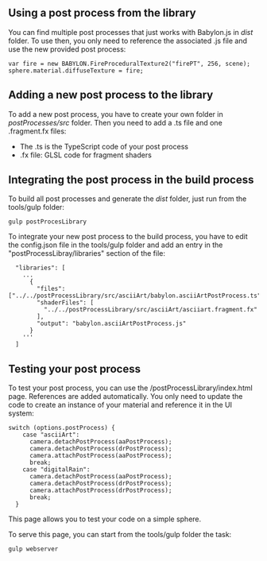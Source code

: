 ﻿## Using a post process from the library

You can find multiple post processes that just works with Babylon.js in *dist* folder. To use then, you only need to reference the associated .js file and use the new provided post process:

```
var fire = new BABYLON.FireProceduralTexture2("firePT", 256, scene);
sphere.material.diffuseTexture = fire;
```

## Adding a new post process to the library

To add a new post process, you have to create your own folder in *postProcesses/src* folder. Then you need to add a .ts file and one .fragment.fx files:
* The .ts is the TypeScript code of your post process
* .fx file: GLSL code for fragment shaders

## Integrating the post process in the build process

To build all post processes and generate the *dist* folder, just run from the tools/gulp folder:

```
gulp postProcesLibrary
```

To integrate your new post process to the build process, you have to edit the config.json file in the tools/gulp folder and add an entry in the "postProcessLibray/libraries" section of the file:

```
  "libraries": [   
    ... 
      {
        "files": ["../../postProcessLibrary/src/asciiArt/babylon.asciiArtPostProcess.ts"],
        "shaderFiles": [
          "../../postProcessLibrary/src/asciiArt/asciiart.fragment.fx"
        ],
        "output": "babylon.asciiArtPostProcess.js"
      }
    '''
  ]
```

## Testing your post process

To test your post process, you can use the /postProcessLibrary/index.html  page. References are added automatically. You only need to update the code to create an instance of your material and reference it in the UI system:

```
switch (options.postProcess) {
    case "asciiArt":
      camera.detachPostProcess(aaPostProcess);
      camera.detachPostProcess(drPostProcess);
      camera.attachPostProcess(aaPostProcess);
      break;
    case "digitalRain":
      camera.detachPostProcess(aaPostProcess);
      camera.detachPostProcess(drPostProcess);
      camera.attachPostProcess(drPostProcess);
      break;
  }
```

This page allows you to test your code on a simple sphere.

To serve this page, you can start from the tools/gulp folder the task:

```
gulp webserver
```